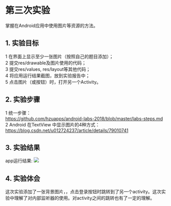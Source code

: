 # 第三次实验 
掌握在Android应用中使用图片等资源的方法。
## 1. 实验目标
1    在界面上显示至少一张图片（按照自己的题目添加）；  
2    提交res/drawable及图片使用的代码；  
3    提交res/values, res/layout等其他代码；  
4    将应用运行结果截图，放到实验报告中；  
5    点击图片（或按钮）时，打开另一个Activity。  
## 2. 实验步骤

1   统一步骤：  
    https://github.com/hzuapps/android-labs-2018/blob/master/labs-steps.md  
2   Android 在TextView 中显示图片的4种方式：  
    https://blog.csdn.net/u012724237/article/details/79010741  


## 3. 实验结果
app运行结果:
![](https://github.com/deasyful/android-labs-2018/blob/master/soft1614080902206/%E5%AE%9E%E9%AA%8C%E4%B8%89%E6%88%AA%E5%9B%BE.jpg)

## 4. 实验体会
这次实验添加了一张背景图片，，点击登录按钮时跳转到了另一个activity。这次实验中理解了对内部监听器的使用。对activity之间的跳转也有了一定的理解。
